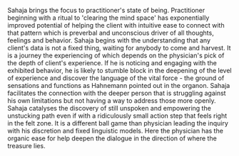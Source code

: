Sahaja brings the focus to practitioner's state of being. Practitioner beginning with a ritual to 'clearing the mind space' has exponentially improved potential of helping the client with intuitive ease to connect with that pattern which is preverbal and unconscious driver of all thoughts, feelings and behavior. Sahaja begins with the understanding that any client's data is not a fixed thing, waiting for anybody to come and harvest. It is a journey the experiencing of which depends on the physician's pick of the depth of client's experience. If he is noticing and engaging with the exhibited behavior, he is likely to stumble block in the deepening of the level of experience and discover the language of the vital force - the ground of sensations and functions as Hahnemann pointed out in the organon. Sahaja facilitates the connection with the deeper person that is struggling against his own limitations but not having a way to address those more openly. Sahaja catalyses the discovery of still unspoken and empowering the unstucking path even if with a ridiculously small action step that feels right in the felt zone. It is a different ball game than physician leading the inquiry with his discretion and fixed linguistic models. Here the physician has the organic ease for help deepen the dialogue in the direction of where the treasure lies.